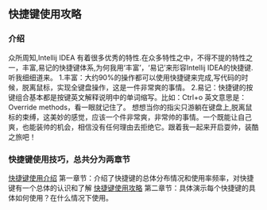 ## 快捷键使用攻略

###  介绍
 众所周知,Intellij IDEA 有着很多优秀的特性.在众多特性之中，不得不提的特性之一，丰富,易记的快捷键体系,为何我用‘丰富’，‘易记’来形容Intellij IDEA的快捷键.听我细细道来。
 1.丰富：大约90%的操作都可以使用快捷键来完成,写代码的时候，脱离鼠标，实现全键盘操作，这是一件非常爽的事情。
 2.易记：快捷键的按键组合基本都是按键英文解释说明中的单词缩写。比如：Ctrl+o 英文意思是：Override methods，看一眼就记住了。
 想想当你的指尖只游躺在键盘上,脱离鼠标的束缚，这美妙的感觉，应该一个件非常爽，非常帅的事情。一个既能让自己爽，也能装帅的机会，相信没有任何理由去拒绝它。跟着我一起来开启耍帅，装酷之旅吧！


###  快捷键使用技巧，总共分为两章节
 [快捷键使用介绍](keymap.md)
 第一章节：介绍了快捷键的总体分布情况和使用率频率，对快捷键有一个总体的认识和了解
 [快捷键使用攻略](markdown.md)
 第二章节：具体演示每个快捷键的具体如何使用？在什么情况下使用。
